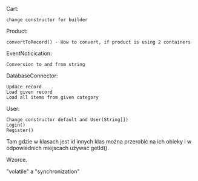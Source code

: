 Cart:
    
    change constructor for builder


 Product:

    convertToRecord() - How to convert, if product is using 2 containers


EventNoticication:

    Conversion to and from string


DatabaseConnector:

    Updace record
    Load given record
    Load all items from given category


User:
    
    Change constructor default and User(String[])
    Login()
    Register()
    
Tam gdzie w klasach jest id innych klas można przerobić na ich obieky i w odpowiednich miejscach używać getId().


Wzorce.

"volatile" a "synchronization"


